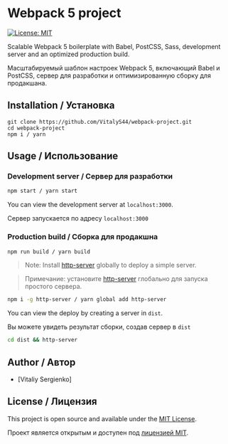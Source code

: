 # Webpack 5 project

[![License: MIT](https://img.shields.io/badge/License-MIT-blue.svg)](https://opensource.org/licenses/MIT)

Scalable Webpack 5 boilerplate with Babel, PostCSS, Sass, development server and an optimized production build.

Масштабируемый шаблон настроек Webpack 5, включающий Babel и PostCSS, сервер для разработки и оптимизированную сборку для продакшана.

## Installation / Установка

```
git clone https://github.com/VitalyS44/webpack-project.git
cd webpack-project
npm i / yarn
```

## Usage / Использование

### Development server / Сервер для разработки

```bash
npm start / yarn start
```

You can view the development server at `localhost:3000`.

Сервер запускается по адресу `localhost:3000`

### Production build / Сборка для продакшна

```bash
npm run build / yarn build
```

> Note: Install [http-server](https://www.npmjs.com/package/http-server) globally to deploy a simple server.

> Примечание: установите [http-server](https://www.npmjs.com/package/http-server) глобально для запуска простого сервера.

```bash
npm i -g http-server / yarn global add http-server
```

You can view the deploy by creating a server in `dist`.

Вы можете увидеть результат сборки, создав сервер в `dist`

```bash
cd dist && http-server
```

## Author / Автор

- [Vitaliy Sergienko]

## License / Лицензия

This project is open source and available under the [MIT License](LICENSE).

Проект является открытым и доступен под [лицензией MIT](LICENSE).

